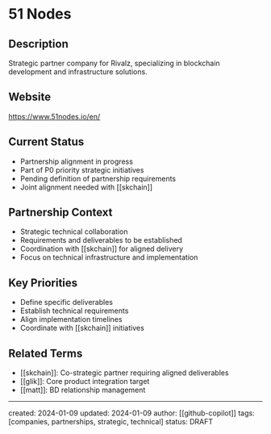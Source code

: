 # 51 Nodes

## Description
Strategic partner company for Rivalz, specializing in blockchain development and infrastructure solutions.

## Website
https://www.51nodes.io/en/

## Current Status
- Partnership alignment in progress
- Part of P0 priority strategic initiatives
- Pending definition of partnership requirements
- Joint alignment needed with [[skchain]]

## Partnership Context
- Strategic technical collaboration
- Requirements and deliverables to be established
- Coordination with [[skchain]] for aligned delivery
- Focus on technical infrastructure and implementation

## Key Priorities
- Define specific deliverables
- Establish technical requirements
- Align implementation timelines
- Coordinate with [[skchain]] initiatives

## Related Terms
- [[skchain]]: Co-strategic partner requiring aligned deliverables
- [[glik]]: Core product integration target
- [[matt]]: BD relationship management

---
created: 2024-01-09
updated: 2024-01-09
author: [[github-copilot]]
tags: [companies, partnerships, strategic, technical]
status: DRAFT
